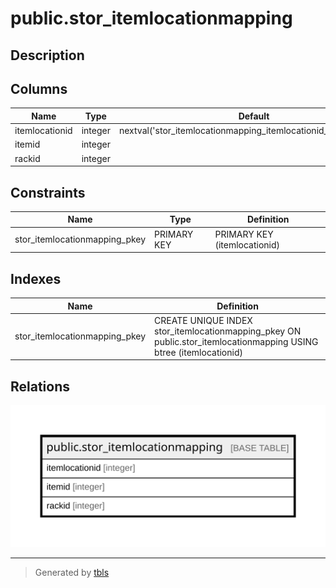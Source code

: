 # public.stor_itemlocationmapping

## Description

## Columns

| Name | Type | Default | Nullable | Children | Parents | Comment |
| ---- | ---- | ------- | -------- | -------- | ------- | ------- |
| itemlocationid | integer | nextval('stor_itemlocationmapping_itemlocationid_seq'::regclass) | false |  |  |  |
| itemid | integer |  | true |  |  |  |
| rackid | integer |  | true |  |  |  |

## Constraints

| Name | Type | Definition |
| ---- | ---- | ---------- |
| stor_itemlocationmapping_pkey | PRIMARY KEY | PRIMARY KEY (itemlocationid) |

## Indexes

| Name | Definition |
| ---- | ---------- |
| stor_itemlocationmapping_pkey | CREATE UNIQUE INDEX stor_itemlocationmapping_pkey ON public.stor_itemlocationmapping USING btree (itemlocationid) |

## Relations

![er](public.stor_itemlocationmapping.svg)

---

> Generated by [tbls](https://github.com/k1LoW/tbls)
